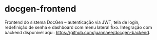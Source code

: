 # docgen-frontend
Frontend do sistema DocGen – autenticação via JWT, tela de login, redefinição de senha e dashboard com menu lateral fixo. Integração com backend disponível aqui: https://github.com/juannaee/docgen-backend.
